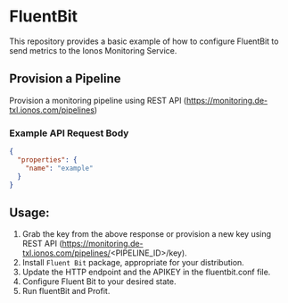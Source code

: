 # FluentBit

This repository provides a basic example of how to configure FluentBit to send metrics to the Ionos Monitoring Service.

## Provision a Pipeline
Provision a monitoring pipeline using REST API (https://monitoring.de-txl.ionos.com/pipelines)

### Example API Request Body
```json
{
  "properties": {
    "name": "example"
  }
}
```

## Usage:
1. Grab the key from the above response or provision a new key using REST API (https://monitoring.de-txl.ionos.com/pipelines/<PIPELINE_ID>/key).
2. Install `Fluent Bit` package, appropriate for your distribution.
3. Update the HTTP endpoint and the APIKEY in the fluentbit.conf file.
4. Configure Fluent Bit to your desired state.
5. Run fluentBit and Profit.
